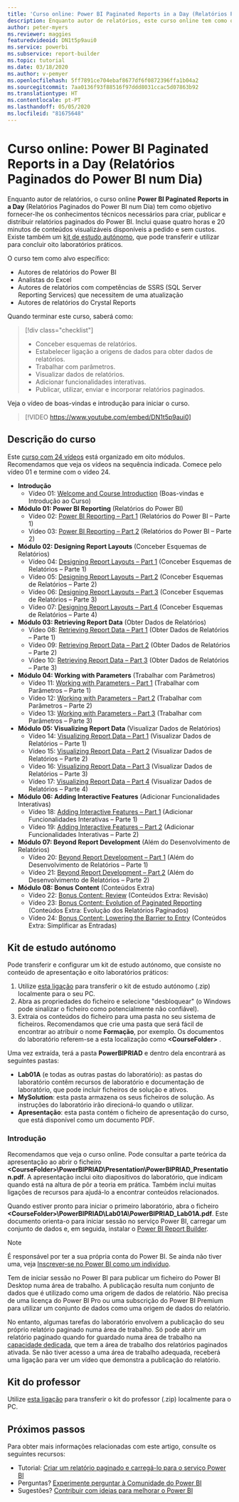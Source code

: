 ```yaml
---
title: 'Curso online: Power BI Paginated Reports in a Day (Relatórios Paginados do Power BI num Dia)'
description: Enquanto autor de relatórios, este curso online tem como objetivo fornecer-lhe os conhecimentos técnicos necessários para criar, publicar e distribuir relatórios paginados do Power BI.
author: peter-myers
ms.reviewer: maggies
featuredvideoid: DN1t5p9aui0
ms.service: powerbi
ms.subservice: report-builder
ms.topic: tutorial
ms.date: 03/18/2020
ms.author: v-pemyer
ms.openlocfilehash: 5ff7891ce704ebaf8677df6f0872396ffa1b04a2
ms.sourcegitcommit: 7aa0136f93f88516f97ddd8031ccac5d07863b92
ms.translationtype: HT
ms.contentlocale: pt-PT
ms.lasthandoff: 05/05/2020
ms.locfileid: "81675648"
---
```

# <a name="online-course-power-bi-paginated-reports-in-a-day"></a>Curso online: Power BI Paginated Reports in a Day (Relatórios Paginados do Power BI num Dia)

Enquanto autor de relatórios, o curso online **Power BI Paginated Reports in a Day** (Relatórios Paginados do Power BI num Dia) tem como objetivo fornecer-lhe os conhecimentos técnicos necessários para criar, publicar e distribuir relatórios paginados do Power BI. Inclui quase quatro horas e 20 minutos de conteúdos visualizáveis disponíveis a pedido e sem custos. Existe também um [kit de estudo autónomo](#self-study-kit), que pode transferir e utilizar para concluir oito laboratórios práticos.

O curso tem como alvo específico:

- Autores de relatórios do Power BI
- Analistas do Excel
- Autores de relatórios com competências de SSRS (SQL Server Reporting Services) que necessitem de uma atualização
- Autores de relatórios do Crystal Reports

Quando terminar este curso, saberá como:

> [!div class="checklist"]
> - Conceber esquemas de relatórios.
> - Estabelecer ligação a origens de dados para obter dados de relatórios.
> - Trabalhar com parâmetros.
> - Visualizar dados de relatórios.
> - Adicionar funcionalidades interativas.
> - Publicar, utilizar, enviar e incorporar relatórios paginados.

Veja o vídeo de boas-vindas e introdução para iniciar o curso.

> [!VIDEO https://www.youtube.com/embed/DN1t5p9aui0]

## <a name="course-outline"></a>Descrição do curso

Este [curso com 24 vídeos](https://www.youtube.com/playlist?list=PL1N57mwBHtN1icIhpjQOaRL8r9G-wytpT) está organizado em oito módulos. Recomendamos que veja os vídeos na sequência indicada. Comece pelo vídeo 01 e termine com o vídeo 24.

- **Introdução**
  - Vídeo 01: [Welcome and Course Introduction](https://www.youtube.com/watch?v=DN1t5p9aui0&list=PL1N57mwBHtN1icIhpjQOaRL8r9G-wytpT) (Boas-vindas e Introdução ao Curso)
- **Módulo 01: Power BI Reporting** (Relatórios do Power BI)
  - Vídeo 02: [Power BI Reporting – Part 1](https://www.youtube.com/watch?v=s6Amctk3Z_g&list=PL1N57mwBHtN1icIhpjQOaRL8r9G-wytpT) (Relatórios do Power BI – Parte 1)
  - Vídeo 03: [Power BI Reporting – Part 2](https://www.youtube.com/watch?v=jXTiYJKw1Rs&list=PL1N57mwBHtN1icIhpjQOaRL8r9G-wytpT) (Relatórios do Power BI – Parte 2)
- **Módulo 02: Designing Report Layouts** (Conceber Esquemas de Relatórios)
  - Vídeo 04: [Designing Report Layouts – Part 1](https://www.youtube.com/watch?v=EjHANN3rGNs&list=PL1N57mwBHtN1icIhpjQOaRL8r9G-wytpT) (Conceber Esquemas de Relatórios – Parte 1)
  - Vídeo 05: [Designing Report Layouts – Part 2](https://www.youtube.com/watch?v=2CZIrJU_HZU&list=PL1N57mwBHtN1icIhpjQOaRL8r9G-wytpT) (Conceber Esquemas de Relatórios – Parte 2)
  - Vídeo 06: [Designing Report Layouts – Part 3](https://www.youtube.com/watch?v=eaFFzkT6pxE&list=PL1N57mwBHtN1icIhpjQOaRL8r9G-wytpT) (Conceber Esquemas de Relatórios – Parte 3)
  - Vídeo 07: [Designing Report Layouts – Part 4](https://www.youtube.com/watch?v=0z576TI27Vg&list=PL1N57mwBHtN1icIhpjQOaRL8r9G-wytpT) (Conceber Esquemas de Relatórios – Parte 4)
- **Módulo 03: Retrieving Report Data** (Obter Dados de Relatórios)
  - Vídeo 08: [Retrieving Report Data – Part 1](https://www.youtube.com/watch?v=SHGTTYXtio0&list=PL1N57mwBHtN1icIhpjQOaRL8r9G-wytpT) (Obter Dados de Relatórios – Parte 1)
  - Vídeo 09: [Retrieving Report Data – Part 2](https://www.youtube.com/watch?v=1Dzd9wb7XUY&list=PL1N57mwBHtN1icIhpjQOaRL8r9G-wytpT) (Obter Dados de Relatórios – Parte 2)
  - Vídeo 10: [Retrieving Report Data – Part 3](https://www.youtube.com/watch?v=OFXG7sl5L2o&list=PL1N57mwBHtN1icIhpjQOaRL8r9G-wytpT) (Obter Dados de Relatórios – Parte 3)
- **Módulo 04: Working with Parameters** (Trabalhar com Parâmetros)
  - Vídeo 11: [Working with Parameters – Part 1](https://www.youtube.com/watch?v=o7WaK88kheA&list=PL1N57mwBHtN1icIhpjQOaRL8r9G-wytpT) (Trabalhar com Parâmetros – Parte 1)
  - Vídeo 12: [Working with Parameters – Part 2](https://www.youtube.com/watch?v=okj6wO72clQ&list=PL1N57mwBHtN1icIhpjQOaRL8r9G-wytpT) (Trabalhar com Parâmetros – Parte 2)
  - Vídeo 13: [Working with Parameters – Part 3](https://www.youtube.com/watch?v=13-6sWIRD74&list=PL1N57mwBHtN1icIhpjQOaRL8r9G-wytpT) (Trabalhar com Parâmetros – Parte 3)
- **Módulo 05: Visualizing Report Data** (Visualizar Dados de Relatórios)
  - Vídeo 14: [Visualizing Report Data – Part 1](https://www.youtube.com/watch?v=b4TxBBtOWSw&list=PL1N57mwBHtN1icIhpjQOaRL8r9G-wytpT) (Visualizar Dados de Relatórios – Parte 1)
  - Vídeo 15: [Visualizing Report Data – Part 2](https://www.youtube.com/watch?v=JhEa_TugXeE&list=PL1N57mwBHtN1icIhpjQOaRL8r9G-wytpT) (Visualizar Dados de Relatórios – Parte 2)
  - Vídeo 16: [Visualizing Report Data – Part 3](https://www.youtube.com/watch?v=dliLsRvQB-c&list=PL1N57mwBHtN1icIhpjQOaRL8r9G-wytpT) (Visualizar Dados de Relatórios – Parte 3)
  - Vídeo 17: [Visualizing Report Data – Part 4](https://www.youtube.com/watch?v=5yHxuRRP_eU&list=PL1N57mwBHtN1icIhpjQOaRL8r9G-wytpT) (Visualizar Dados de Relatórios – Parte 4)
- **Módulo 06: Adding Interactive Features** (Adicionar Funcionalidades Interativas)
  - Vídeo 18: [Adding Interactive Features – Part 1](https://www.youtube.com/watch?v=LInMHpTEaI0&list=PL1N57mwBHtN1icIhpjQOaRL8r9G-wytpT) (Adicionar Funcionalidades Interativas – Parte 1)
  - Vídeo 19: [Adding Interactive Features – Part 2](https://www.youtube.com/watch?v=b_pr1xsbRJc&list=PL1N57mwBHtN1icIhpjQOaRL8r9G-wytpT) (Adicionar Funcionalidades Interativas – Parte 2)
- **Módulo 07: Beyond Report Development** (Além do Desenvolvimento de Relatórios)
  - Vídeo 20: [Beyond Report Development – Part 1](https://www.youtube.com/watch?v=1CgDVDslwvs&list=PL1N57mwBHtN1icIhpjQOaRL8r9G-wytpT) (Além do Desenvolvimento de Relatórios – Parte 1)
  - Vídeo 21: [Beyond Report Development – Part 2](https://www.youtube.com/watch?v=KRwtl7h0ynI&list=PL1N57mwBHtN1icIhpjQOaRL8r9G-wytpT) (Além do Desenvolvimento de Relatórios – Parte 2)
- **Módulo 08: Bonus Content** (Conteúdos Extra)
  - Vídeo 22: [Bonus Content: Review](https://www.youtube.com/watch?v=w5zlJ8BodxI&list=PL1N57mwBHtN1icIhpjQOaRL8r9G-wytpT) (Conteúdos Extra: Revisão)
  - Vídeo 23: [Bonus Content: Evolution of Paginated Reporting](https://www.youtube.com/watch?v=pevpai65MvY&list=PL1N57mwBHtN1icIhpjQOaRL8r9G-wytpT) (Conteúdos Extra: Evolução dos Relatórios Paginados)
  - Vídeo 24: [Bonus Content: Lowering the Barrier to Entry](https://www.youtube.com/watch?v=vu32LfckCt8&list=PL1N57mwBHtN1icIhpjQOaRL8r9G-wytpT) (Conteúdos Extra: Simplificar as Entradas)

## <a name="self-study-kit"></a>Kit de estudo autónomo

Pode transferir e configurar um kit de estudo autónomo, que consiste no conteúdo de apresentação e oito laboratórios práticos:

1. Utilize [esta ligação](https://aka.ms/priad-student) para transferir o kit de estudo autónomo (.zip) localmente para o seu PC.
1. Abra as propriedades do ficheiro e selecione "desbloquear" (o Windows pode sinalizar o ficheiro como potencialmente não confiável).
1. Extraia os conteúdos do ficheiro para uma pasta no seu sistema de ficheiros. Recomendamos que crie uma pasta que será fácil de encontrar ao atribuir o nome **Formação**, por exemplo. Os documentos do laboratório referem-se a esta localização como **&lt;CourseFolder&gt;** .

Uma vez extraída, terá a pasta **PowerBIPRIAD** e dentro dela encontrará as seguintes pastas:

- **Lab01A** (e todas as outras pastas do laboratório): as pastas do laboratório contêm recursos de laboratório e documentação de laboratório, que pode incluir ficheiros de solução e ativos.
- **MySolution**: esta pasta armazena os seus ficheiros de solução. As instruções do laboratório irão direcioná-lo quando o utilizar.
- **Apresentação**: esta pasta contém o ficheiro de apresentação do curso, que está disponível como um documento PDF.

### <a name="getting-started"></a>Introdução

Recomendamos que veja o curso online. Pode consultar a parte teórica da apresentação ao abrir o ficheiro **&lt;CourseFolder&gt;\PowerBIPRIAD\Presentation\PowerBIPRIAD_Presentation.pdf**. A apresentação inclui oito diapositivos do laboratório, que indicam quando está na altura de pôr a teoria em prática. Também inclui muitas ligações de recursos para ajudá-lo a encontrar conteúdos relacionados.

Quando estiver pronto para iniciar o primeiro laboratório, abra o ficheiro **&lt;CourseFolder&gt;\PowerBIPRIAD\Lab01A\PowerBIPRIAD_Lab01A.pdf**. Este documento orienta-o para iniciar sessão no serviço Power BI, carregar um conjunto de dados e, em seguida, instalar o [Power BI Report Builder](report-builder-power-bi.md).

> [!NOTE]
> É responsável por ter a sua própria conta do Power BI. Se ainda não tiver uma, veja [Inscrever-se no Power BI como um indivíduo](../service-self-service-signup-for-power-bi.md).
>
> Tem de iniciar sessão no Power BI para publicar um ficheiro do Power BI Desktop numa área de trabalho. A publicação resulta num conjunto de dados que é utilizado como uma origem de dados de relatório. Não precisa de uma licença do Power BI Pro ou uma subscrição do Power BI Premium para utilizar um conjunto de dados como uma origem de dados do relatório.
>
> No entanto, algumas tarefas do laboratório envolvem a publicação do seu próprio relatório paginado numa área de trabalho. Só pode abrir um relatório paginado quando for guardado numa área de trabalho na [capacidade dedicada](../service-premium-what-is.md#dedicated-capacities), que tem a área de trabalho dos relatórios paginados ativada. Se não tiver acesso a uma área de trabalho adequada, receberá uma ligação para ver um vídeo que demonstra a publicação do relatório.

## <a name="instructor-kit"></a>Kit do professor

Utilize [esta ligação](https://aka.ms/priad-instructor) para transferir o kit do professor (.zip) localmente para o PC.

## <a name="next-steps"></a>Próximos passos

Para obter mais informações relacionadas com este artigo, consulte os seguintes recursos:

- Tutorial: [Criar um relatório paginado e carregá-lo para o serviço Power BI](paginated-reports-quickstart-aw.md)
- Perguntas? [Experimente perguntar à Comunidade do Power BI](https://community.powerbi.com/)
- Sugestões? [Contribuir com ideias para melhorar o Power BI](https://ideas.powerbi.com/)
